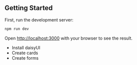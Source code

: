 
## Getting Started

First, run the development server:

```bash
npm run dev
```

Open [http://localhost:3000](http://localhost:3000) with your browser to see the result.

- Install daisyUI
- Create cards
- Create forms
